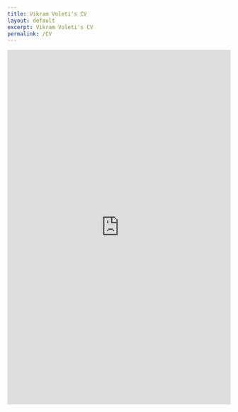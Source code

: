 ```yaml
---
title: Vikram Voleti's CV
layout: default
excerpt: Vikram Voleti's CV
permalink: /CV
---
```


<iframe src="https://voletiv.github.io/docs/cv/Vikram_Voleti_CV.pdf"
    width="100%"
    height="800px"
    frameborder="0" 
    marginheight="0" 
    marginwidth="0"
    scrolling="auto">
</iframe>
